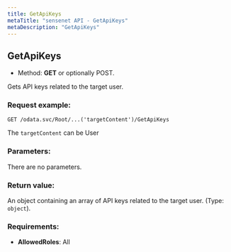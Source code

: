 ```yaml
---
title: GetApiKeys
metaTitle: "sensenet API - GetApiKeys"
metaDescription: "GetApiKeys"
---
```


## GetApiKeys
- Method: **GET** or optionally POST.

Gets API keys related to the target user.

### Request example:

```
GET /odata.svc/Root/...('targetContent')/GetApiKeys
```
The `targetContent` can be User
### Parameters:
There are no parameters.

### Return value:
An object containing an array of API keys related to the target user. (Type: `object`).

### Requirements:
- **AllowedRoles**: All

